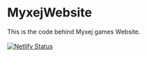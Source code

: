 # MyxejWebsite
This is the code behind Myxej games Website.<br><br>
[![Netlify Status](https://api.netlify.com/api/v1/badges/e6ca8d99-2c52-4e12-8fff-4b28799e98a8/deploy-status)](https://app.netlify.com/sites/myxejgames/deploys)
